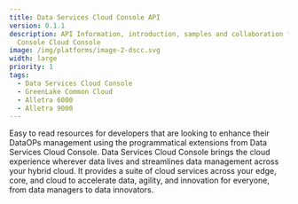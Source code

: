 ```yaml
---
title: Data Services Cloud Console API
version: 0.1.1
description: API Information, introduction, samples and collaboration for Data
  Console Cloud Console
image: /img/platforms/image-2-dscc.svg
width: large
priority: 1
tags:
  - Data Services Cloud Console
  - GreenLake Common Cloud
  - Alletra 6000
  - Alletra 9000
---
```

Easy to read resources for developers that are looking to enhance their DataOPs management using the programmatical extensions from Data Services Cloud Console. Data Services Cloud Console brings the cloud experience wherever data lives and streamlines data management across your hybrid cloud. It provides a suite of cloud services across your edge, core, and cloud to accelerate data, agility, and innovation for everyone, from data managers to data innovators.